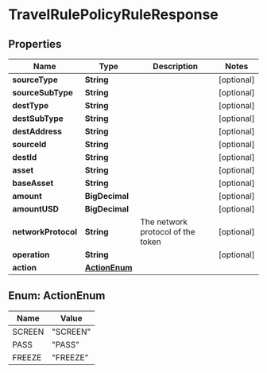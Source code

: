 

# TravelRulePolicyRuleResponse


## Properties

| Name | Type | Description | Notes |
|------------ | ------------- | ------------- | -------------|
|**sourceType** | **String** |  |  [optional] |
|**sourceSubType** | **String** |  |  [optional] |
|**destType** | **String** |  |  [optional] |
|**destSubType** | **String** |  |  [optional] |
|**destAddress** | **String** |  |  [optional] |
|**sourceId** | **String** |  |  [optional] |
|**destId** | **String** |  |  [optional] |
|**asset** | **String** |  |  [optional] |
|**baseAsset** | **String** |  |  [optional] |
|**amount** | **BigDecimal** |  |  [optional] |
|**amountUSD** | **BigDecimal** |  |  [optional] |
|**networkProtocol** | **String** | The network protocol of the token |  [optional] |
|**operation** | **String** |  |  [optional] |
|**action** | [**ActionEnum**](#ActionEnum) |  |  |



## Enum: ActionEnum

| Name | Value |
|---- | -----|
| SCREEN | &quot;SCREEN&quot; |
| PASS | &quot;PASS&quot; |
| FREEZE | &quot;FREEZE&quot; |



